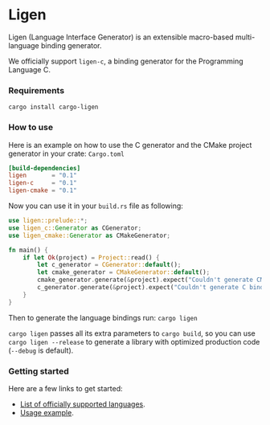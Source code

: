 # Ligen
Ligen (Language Interface Generator) is an extensible macro-based multi-language binding
generator.

We officially support `ligen-c`, a binding generator for the Programming Language C.

### Requirements

`cargo install cargo-ligen`

### How to use

Here is an example on how to use the C generator and the CMake project generator in your crate:
`Cargo.toml`
```toml
[build-dependencies]
ligen       = "0.1"
ligen-c     = "0.1"
ligen-cmake = "0.1"
```

Now you can use it in your `build.rs` file as following:
```rust
use ligen::prelude::*;
use ligen_c::Generator as CGenerator;
use ligen_cmake::Generator as CMakeGenerator;

fn main() {
    if let Ok(project) = Project::read() {
        let c_generator = CGenerator::default();
        let cmake_generator = CMakeGenerator::default();
        cmake_generator.generate(&project).expect("Couldn't generate CMake project.");
        c_generator.generate(&project).expect("Couldn't generate C bindings");
    }
}
```

Then to generate the language bindings run: `cargo ligen`

`cargo ligen` passes all its extra parameters to `cargo build`, so you can use `cargo ligen --release` to
generate a library with optimized production code (`--debug` is default).

### Getting started

Here are a few links to get started:
* [List of officially supported languages](https://github.com/search?q=org%3Asensorial-systems+ligen).
* [Usage example](https://github.com/sensorial-systems/ligen-c/tree/main/examples/counter/README.md).
